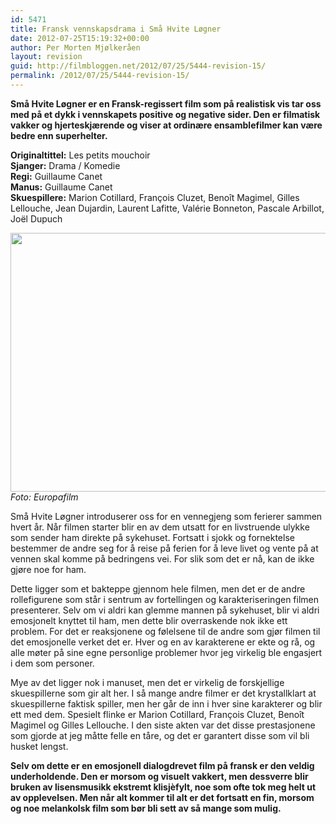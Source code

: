 ```yaml
---
id: 5471
title: Fransk vennskapsdrama i Små Hvite Løgner
date: 2012-07-25T15:19:32+00:00
author: Per Morten Mjølkeråen
layout: revision
guid: http://filmbloggen.net/2012/07/25/5444-revision-15/
permalink: /2012/07/25/5444-revision-15/
---
```

**Små Hvite Løgner er en Fransk-regissert film som på realistisk vis tar oss med på et dykk i vennskapets positive og negative sider. Den er filmatisk vakker og hjerteskjærende og viser at ordinære ensamblefilmer kan være bedre enn superhelter.**

<!--more-->

**Originaltittel:** Les petits mouchoir  
**Sjanger:** Drama / Komedie  
**Regi:** Guillaume Canet  
**Manus:** Guillaume Canet  
**Skuespillere:** Marion Cotillard, François Cluzet, Benoît Magimel, Gilles Lellouche, Jean Dujardin, Laurent Lafitte, Valérie Bonneton, Pascale Arbillot, Joël Dupuch

<a href="http://filmbloggen.net/2012/07/25/fransk-vennskapsdrama-i-sma-hvite-logner/4-002/" rel="attachment wp-att-5447"><img class="alignnone size-large wp-image-5447" src="http://filmbloggen.net/wp-content/uploads//2012/07/4-002-620x414.jpg" alt="" width="620" height="414" /></a>  
_Foto: Europafilm_ 

Små Hvite Løgner introduserer oss for en vennegjeng som ferierer sammen hvert år. Når filmen starter blir en av dem utsatt for en livstruende ulykke som sender ham direkte på sykehuset. Fortsatt i sjokk og fornektelse bestemmer de andre seg for å reise på ferien for å leve livet og vente på at vennen skal komme på bedringens vei. For slik som det er nå, kan de ikke gjøre noe for ham.

Dette ligger som et bakteppe gjennom hele filmen, men det er de andre rollefigurene som står i sentrum av fortellingen og karakteriseringen filmen presenterer. Selv om vi aldri kan glemme mannen på sykehuset, blir vi aldri emosjonelt knyttet til ham, men dette blir overraskende nok ikke ett problem. For det er reaksjonene og følelsene til de andre som gjør filmen til det emosjonelle verket det er. Hver og en av karakterene er ekte og rå, og alle møter på sine egne personlige problemer hvor jeg virkelig ble engasjert i dem som personer.

Mye av det ligger nok i manuset, men det er virkelig de forskjellige skuespillerne som gir alt her. I så mange andre filmer er det krystallklart at skuespillerne faktisk spiller, men her går de inn i hver sine karakterer og blir ett med dem. Spesielt flinke er Marion Cotillard, François Cluzet, Benoît Magimel og Gilles Lellouche. I den siste akten var det disse prestasjonene som gjorde at jeg måtte felle en tåre, og det er garantert disse som vil bli husket lengst.

**Selv om dette er en emosjonell dialogdrevet film på fransk er den veldig underholdende. Den er morsom og visuelt vakkert, men dessverre blir bruken av lisensmusikk ekstremt klisjèfylt, noe som ofte tok meg helt ut av opplevelsen. Men når alt kommer til alt er det fortsatt en fin, morsom og noe melankolsk film som bør bli sett av så mange som mulig.**

<div class="video-shortcode">
</div>